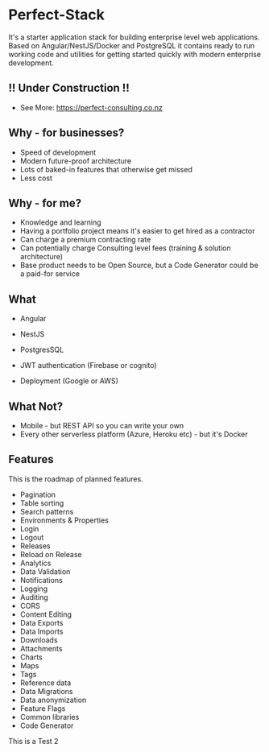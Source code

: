 # Perfect-Stack

It's a starter application stack for building enterprise level web applications. Based on Angular/NestJS/Docker and 
PostgreSQL it contains ready to run working code and utilities for getting started quickly with modern 
enterprise development.

## !! Under Construction !!

 - See More: https://perfect-consulting.co.nz

## Why - for businesses?

- Speed of development
- Modern future-proof architecture
- Lots of baked-in features that otherwise get missed
- Less cost

## Why - for me?

- Knowledge and learning
- Having a portfolio project means it's easier to get hired as a contractor
- Can charge a premium contracting rate
- Can potentially charge Consulting level fees (training & solution architecture)
- Base product needs to be Open Source, but a Code Generator could be a paid-for service

## What

- Angular
- NestJS
- PostgresSQL

- JWT authentication (Firebase or cognito)
- Deployment (Google or AWS)


## What Not?

- Mobile - but REST API so you can write your own
- Every other serverless platform (Azure, Heroku etc)  - but it's Docker

## Features

This is the roadmap of planned features.

- Pagination
- Table sorting
- Search patterns
- Environments & Properties
- Login
- Logout
- Releases
- Reload on Release
- Analytics
- Data Validation
- Notifications
- Logging
- Auditing
- CORS
- Content Editing
- Data Exports
- Data Imports
- Downloads
- Attachments
- Charts
- Maps
- Tags
- Reference data
- Data Migrations
- Data anonymization
- Feature Flags
- Common libraries
- Code Generator


This is a Test 2
